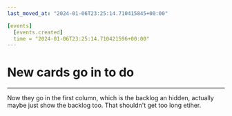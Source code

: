 ```yaml
---
last_moved_at: "2024-01-06T23:25:14.710415845+00:00"

[events]
  [events.created]
  time = "2024-01-06T23:25:14.710421596+00:00"
---
```

# New cards go in to do
---

Now they go in the first column, which is the backlog an hidden, actually maybe just show the backlog too. That shouldn't get too long etiher.
